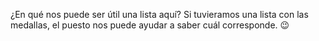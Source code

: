 ¿En qué nos puede ser útil una lista aquí? Si tuvieramos una lista con las medallas, el puesto nos puede ayudar a saber cuál corresponde. :wink: